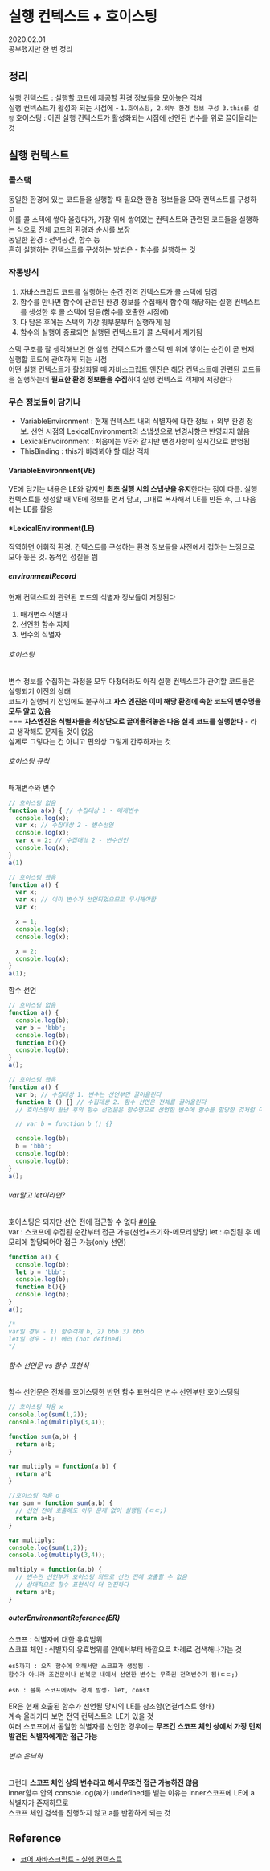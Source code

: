 # 실행 컨텍스트 + 호이스팅

2020.02.01  
공부했지만 한 번 정리

## 정리
실행 컨텍스트 : 실행할 코드에 제공할 환경 정보들을 모아놓은 객체  
실행 컨텍스트가 활성화 되는 시점에 - `1.호이스팅, 2.외부 환경 정보 구성 3.this를 설정`
호이스팅 : 어떤 실행 컨텍스트가 활성화되는 시점에 선언된 변수를 위로 끌어올리는 것  

## 실행 컨텍스트
### 콜스택
동일한 환경에 있는 코드들을 실행할 때 필요한 환경 정보들을 모아 컨텍스트를 구성하고  
이를 콜 스택에 쌓아 올렸다가, 가장 위에 쌓여있는 컨텍스트와 관련된 코드들을 실행하는 식으로 전체 코드의 환경과 순서를 보장  
동일한 환경 : 전역공간, 함수 등  
흔히 실행하는 컨텍스트를 구성하는 방법은 - 함수를 실행하는 것

### 작동방식
1. 자바스크립트 코드를 실행하는 순간 전역 컨텍스트가 콜 스택에 담김
2. 함수를 만나면 함수에 관련된 환경 정보를 수집해서 함수에 해당하는 실행 컨텍스트를 생성한 후 콜 스택에 담음(함수를 호출한 시점에)
3. 다 담은 후에는 스택의 가장 윗부분부터 실행하게 됨
4. 함수의 실행이 종료되면 실행된 컨텍스트가 콜 스택에서 제거됨

스택 구조를 잘 생각해보면 한 실행 컨텍스트가 콜스택 맨 위에 쌓이는 순간이 곧 현재 실행할 코드에 관여하게 되는 시점  
어떤 실행 컨텍스트가 활성화될 때 자바스크립트 엔진은 해당 컨텍스트에 관련된 코드들을 실행하는데 **필요한 환경 정보들을 수집**하여 실행 컨텍스트 객체에 저장한다

### 무슨 정보들이 담기나
- VariableEnvironment : 현재 컨텍스트 내의 식별자에 대한 정보 + 외부 환경 정보. 선언 시점의 LexicalEnvironment의 스냅셧으로 변경사항은 반영되지 않음
- LexicalEnvoironment : 처음에는 VE와 같지만 변경사항이 실시간으로 반영됨
- ThisBinding : this가 바라봐야 할 대상 객체

#### VariableEnvironment(VE)
VE에 담기는 내용은 LE와 같지만 **최초 실행 시의 스냅샷을 유지**한다는 점이 다름. 실행 컨텍스트를 생성할 때 VE에 정보를 먼저 담고, 그대로 복사해서 LE를 만든 후, 그 다음에는 LE를 활용

#### *LexicalEnvironment(LE)
직역하면 어휘적 환경. 컨텍스트를 구성하는 환경 정보들을 사전에서 접하는 느낌으로 모아 놓은 것. 동적인 성질을 띔  

##### environmentRecord
현재 컨텍스트와 관련된 코드의 식별자 정보들이 저장된다  
1. 매개변수 식별자
2. 선언한 함수 자체
3. 변수의 식별자

###### 호이스팅
변수 정보를 수집하는 과정을 모두 마쳤더라도 아직 실행 컨텍스트가 관여할 코드들은 실행되기 이전의 상태  
코드가 실행되기 전임에도 불구하고 **자스 엔진은 이미 해당 환경에 속한 코드의 변수명을 모두 알고 있음**  
=== **자스엔진은 식별자들을 최상단으로 끌어올려놓은 다음 실제 코드를 실행한다** - 라고 생각해도 문제될 것이 없음  
실제로 그렇다는 건 아니고 편의상 그렇게 간주하자는 것  

###### 호이스팅 규칙

매개변수와 변수
```javascript
// 호이스팅 없음
function a(x) { // 수집대상 1 - 매개변수
  console.log(x);
  var x; // 수집대상 2 - 변수선언
  console.log(x);
  var x = 2; // 수집대상 2 - 변수선언
  console.log(x);
}
a(1)

// 호이스팅 됐음
function a() {
  var x;
  var x; // 이미 변수가 선언되었으므로 무시해야함
  var x;

  x = 1;
  console.log(x);
  console.log(x);

  x = 2;
  console.log(x);
}
a(1);
```
함수 선언
```javascript
// 호이스팅 없음
function a() {
  console.log(b);
  var b = 'bbb';
  console.log(b);
  function b(){}
  console.log(b);
}
a();

// 호이스팅 됐음
function a() {
  var b; // 수집대상 1. 변수는 선언부만 끌어올린다
  function b () {} // 수집대상 2. 함수 선언은 전체를 끌어올린다
  // 호이스팅이 끝난 후의 함수 선언문은 함수명으로 선언한 변수에 함수를 할당한 것처럼 여길 수 있음

  // var b = function b () {}

  console.log(b);
  b = 'bbb';
  console.log(b);
  console.log(b);
}
a();
```
###### var말고 let이라면?
호이스팅은 되지만 선언 전에 접근할 수 없다 [#이유](letConstvsVar.md)  
var : 스코프에 수집된 순간부터 접근 가능(선언+초기화-메모리할당)
let : 수집된 후 메모리에 할당되어야 접근 가능(only 선언)

```javascript
function a() {
  console.log(b);
  let b = 'bbb';
  console.log(b);
  function b(){}
  console.log(b);
}
a();

/*
var일 경우 - 1) 함수객체 b, 2) bbb 3) bbb
let일 경우 - 1) 에러 (not defined)
*/
```

###### 함수 선언문 vs 함수 표현식
함수 선언문은 전체를 호이스팅한 반면 함수 표현식은 변수 선언부만 호이스팅됨
```javascript
// 호이스팅 적용 x
console.log(sum(1,2));
console.log(multiply(3,4));

function sum(a,b) {
  return a+b;
}

var multiply = function(a,b) {
  return a*b
}

//호이스팅 적용 o
var sum = function sum(a,b) {
  // 선언 전에 호출해도 아무 문제 없이 실행됨 (ㄷㄷ;)
  return a+b;
}

var multiply;
console.log(sum(1,2));
console.log(multiply(3,4));

multiply = function(a,b) {
  // 변수만 선언부가 호이스팅 되므로 선언 전에 호출할 수 없음
  // 상대적으로 함수 표현식이 더 안전하다
  return a*b;
}
```

##### outerEnvironmentReference(ER)
스코프 : 식별자에 대한 유효범위  
스코프 체인 : 식별자의 유효범위를 안에서부터 바깥으로 차례로 검색해나가는 것
```shell
es5까지 : 오직 함수에 의해서만 스코프가 생성됨 - 
함수가 아니라 조건문이나 반복문 내에서 선언한 변수는 무족권 전역변수가 됨(ㄷㄷ;)

es6 : 블록 스코프에서도 경계 발생- let, const 
```
ER은 현재 호출된 함수가 선언될 당시의 LE를 참조함(연결리스트 형태)  
계속 올라가다 보면 전역 컨텍스트의 LE가 있을 것  
여러 스코프에서 동일한 식별자를 선언한 경우에는 **무조건 스코프 체인 상에서 가장 먼저 발견된 식별자에게만 접근 가능**  

###### 변수 은닉화
그런데 **스코프 체인 상의 변수라고 해서 무조건 접근 가능하진 않음**  
inner함수 안의 console.log(a)가 undefined를 뱉는 이유는 inner스코프에 LE에 a 식별자가 존재하므로  
스코프 체인 검색을 진행하지 않고 a를 반환하게 되는 것

## Reference
- [코어 자바스크립트 - 실행 컨텍스트](http://www.yes24.com/Product/Goods/78586788?scode=032&OzSrank=1)